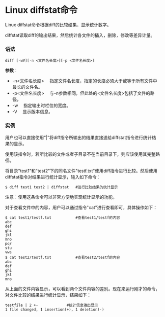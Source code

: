 
# Linux diffstat命令



Linux diffstat命令根据diff的比较结果，显示统计数字。

diffstat读取diff的输出结果，然后统计各文件的插入，删除，修改等差异计量。

### 语法

```
diff [-wV][-n <文件名长度>][-p <文件名长度>]
```

**参数**：

*   -n&lt;文件名长度&gt; 　指定文件名长度，指定的长度必须大于或等于所有文件中最长的文件名。
*   -p&lt;文件名长度&gt; 　与-n参数相同，但此处的&lt;文件名长度&gt;包括了文件的路径。
*   -w 　指定输出时栏位的宽度。
*   -V 　显示版本信息。

### 实例

用户也可以直接使用"|"将diff指令所输出的结果直接送给diffstat指令进行统计结果的显示。

使用该指令时，若所比较的文件或者子目录不在当前目录下，则应该使用其完整路径。

将目录"test1"和"test2"下的同名文件"testf.txt"使用diff指令进行比较。然后使用diffstat指令对结果进行统计显示，输入如下命令：

```
$ diff test1 test2 | diffstat   #进行比较结果的统计显示

```

注意：使用这条命令可以非常方便地实现统计显示的功能。

对于查看文件中的内容，用户可以通过指令"cat"进行查看即可，具体操作如下：

```
$ cat test1/testf.txt           #查看test1/testf的内容  
abc  
def  
ghi  
jkl  
mno  
pqr  
stu  
vws  
$ cat test2/testf.txt           #查看test2/testf的内容  
abc  
def  
ghi  
jkl  
mno

```

从上面的文件内容显示，可以看到两个文件内容的差别。现在来运行刚才的命令，对文件比较的结果进行统计显示，结果如下：

```
testfile | 2 +-             #统计信息输出显示  
1 file changed, 1 insertion(+), 1 deletion(-)

```



